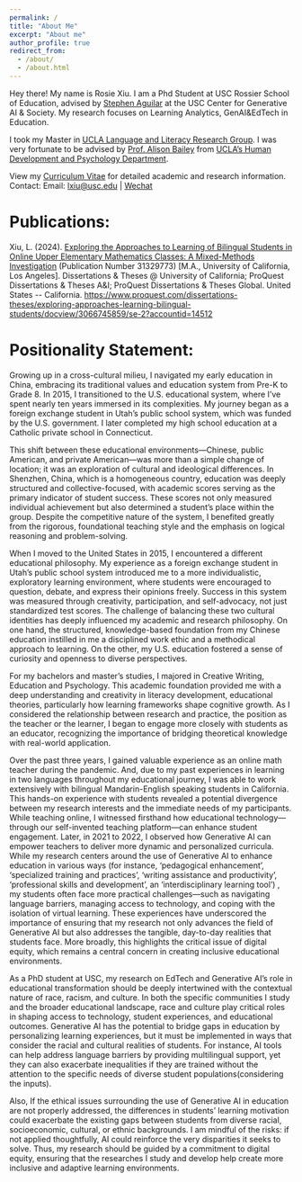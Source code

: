 ```yaml
---
permalink: /
title: "About Me"
excerpt: "About me"
author_profile: true
redirect_from: 
  - /about/
  - /about.html
---
```


Hey there! My name is Rosie Xiu. I am a Phd Student at USC Rossier School of Education, advised by [Stephen Aguilar](https://rossier.usc.edu/faculty-research/directory/stephenaguilar) at the USC Center for Generative AI & Society. My research focuses on Learning Analytics, GenAI&EdTech in Education. 

I took my Master in [UCLA Language and Literacy Research Group](https://langlit.gseis.ucla.edu/). I was very fortunate to be advised by [Prof. Alison Bailey](https://seis.ucla.edu/faculty-and-research/faculty-directory/alison-bailey) from [UCLA’s Human Development and Psychology Department](https://seis.ucla.edu/departments-and-degrees/department-of-education/human-development-and-psychology-division).

View my [Curriculum Vitae](https://docs.google.com/document/d/18wU46aTDOiGAj-UjcnPtay2OQEViQHBT/edit?usp=sharing&ouid=104801285337597032684&rtpof=true&sd=true) for detailed academic and research information.
Contact: Email: lxiu@usc.edu | [Wechat](images/wechat.png) 

Publications:
======
Xiu, L. (2024). [Exploring the Approaches to Learning of Bilingual Students in Online Upper Elementary Mathematics Classes: A Mixed-Methods Investigation](https://search.library.ucla.edu/openurl/01UCS_LAL/01UCS_LAL:UCLA?url_ver=Z39.88-2004&rft_val_fmt=info:ofi/fmt:kev:mtx:dissertation&genre=dissertations&sid=ProQ:ProQuest+Dissertations+%26+Theses+Global&atitle=&title=Exploring+the+Approaches+to+Learning+of+Bilingual+Students+in+Online+Upper+Elementary+Mathematics+Classes%3A+A+Mixed-Methods+Investigation&issn=&date=2024-01-01&volume=&issue=&spage=&au=Xiu%2C+Le&isbn=9798382819907&jtitle=&btitle=&rft_id=info:eric/&rft_id=info:doi/) (Publication Number 31329773) [M.A., University of California, Los Angeles]. Dissertations & Theses @ University of California; ProQuest Dissertations & Theses A&I; ProQuest Dissertations & Theses Global. United States -- California. https://www.proquest.com/dissertations-theses/exploring-approaches-learning-bilingual-students/docview/3066745859/se-2?accountid=14512


Positionality Statement:
======
Growing up in a cross-cultural milieu, I navigated my early education in China, embracing its traditional values and education system from Pre-K to Grade 8. In 2015, I transitioned to the U.S. educational system, where I’ve spent nearly ten years immersed in its complexities. My journey began as a foreign exchange student in Utah’s public school system, which was funded by the U.S. government. I later completed my high school education at a Catholic private school in Connecticut.

This shift between these educational environments—Chinese, public American, and private American—was more than a simple change of location; it was an exploration of cultural and ideological differences. In Shenzhen, China, which is a homogeneous country, education was deeply structured and collective-focused, with academic scores serving as the primary indicator of student success. These scores not only measured individual achievement but also determined a student’s place within the group. Despite the competitive nature of the system, I benefited greatly from the rigorous, foundational teaching style and the emphasis on logical reasoning and problem-solving.

When I moved to the United States in 2015, I encountered a different educational philosophy. My experience as a foreign exchange student in Utah’s public school system introduced me to a more individualistic, exploratory learning environment, where students were encouraged to question, debate, and express their opinions freely. Success in this system was measured through creativity, participation, and self-advocacy, not just standardized test scores. The challenge of balancing these two cultural identities has deeply influenced my academic and research philosophy. On one hand, the structured, knowledge-based foundation from my Chinese education instilled in me a disciplined work ethic and a methodical approach to learning. On the other, my U.S. education fostered a sense of curiosity and openness to diverse perspectives.

For my bachelors and master’s studies, I majored in Creative Writing, Education and Psychology. This academic foundation provided me with a deep understanding and creativity in literacy development, educational theories, particularly how learning frameworks shape cognitive growth. As I considered the relationship between research and practice, the position as the teacher or the learner, I began to engage more closely with students as an educator, recognizing the importance of bridging theoretical knowledge with real-world application.

Over the past three years, I gained valuable experience as an online math teacher during the pandemic. And, due to my past experiences in learning in two languages throughout my educational journey, I was able to work extensively with bilingual Mandarin-English speaking students in California. This hands-on experience with students revealed a potential divergence between my research interests and the immediate needs of my participants. While teaching online, I witnessed firsthand how educational technology—through our self-invented teaching platform—can enhance student engagement. Later, in 2021 to 2022, I observed how Generative AI can empower teachers to deliver more dynamic and personalized curricula. While my research centers around the use of Generative AI to enhance education in various ways (for instance, ‘pedagogical enhancement’, ‘specialized training and practices’, ‘writing assistance and productivity’, ‘professional skills and development’, an ‘interdisciplinary learning tool’) , my students often face more practical challenges—such as navigating language barriers, managing access to technology, and coping with the isolation of virtual learning. These experiences have underscored the importance of ensuring that my research not only advances the field of Generative AI but also addresses the tangible, day-to-day realities that students face. More broadly, this highlights the critical issue of digital equity, which remains a central concern in creating inclusive educational environments.

As a PhD student at USC, my research on EdTech and Generative AI’s role in educational transformation should be deeply intertwined with the contextual nature of race, racism, and culture. In both the specific communities I study and the broader educational landscape, race and culture play critical roles in shaping access to technology, student experiences, and educational outcomes. Generative AI has the potential to bridge gaps in education by personalizing learning experiences, but it must be implemented in ways that consider the racial and cultural realities of students. For instance, AI tools can help address language barriers by providing multilingual support, yet they can also exacerbate inequalities if they are trained without the attention to the specific needs of diverse student populations(considering the inputs). 

Also, If the ethical issues surrounding the use of Generative AI in education are not properly addressed, the differences in students’ learning motivation could exacerbate the existing gaps between students from diverse racial, socioeconomic, cultural, or ethnic backgrounds. I am mindful of the risks: if not applied thoughtfully, AI could reinforce the very disparities it seeks to solve. Thus, my research should be guided by a commitment to digital equity, ensuring that the researches I study and develop help create more inclusive and adaptive learning environments.
